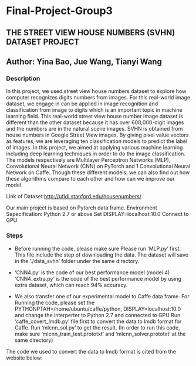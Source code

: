 # Final-Project-Group3
## THE STREET VIEW HOUSE NUMBERS (SVHN) DATASET PROJECT
## Author: Yina Bao, Jue Wang, Tianyi Wang

### Description
In this project, we used street view house numbers dataset to explore how computer recognizes digits numbers from images. For this real-world image dataset, we engage in can be applied in image recognition and classification from image to digits which is an important topic in machine learning field. This real-world street view house number image dataset is different than the other dataset because it has over 600,000-digit images and the numbers are in the natural scene images. SVHN is obtained from house numbers in Google Street View images. By giving pixel value vectors as features, we are leveraging ten classification models to predict the label of images. In this project, we aimed at applying various machine learning including deep learning techniques in order to do the image classification. The models respectively are Multilayer Perceptron Networks (MLP), Convolutional Neural Network (CNN) on PyTorch and 1 Convolutional Neural Network on Caffe. Though these different models, we can also find out how these algorithms compare to each other and how can we improve our model.

Link of Dataset:http://ufldl.stanford.edu/housenumbers/

Our main project is based on Pytorch data frame. Environment Sepecification: 
Python 2.7 or above 
Set DISPLAY=localhost:10.0 
Connect to GPU

### Steps
- Before running the code, please make sure Please run ‘MLP.py’ first. This file include the step of downloading the data. The dataset will save in the ‘./data_svhn’ folder under the same directory. 

- ‘CNN4.py’ is the code of our best performance model (model 4) ‘CNN4_extra.py’ is the code of the best performance model by using extra dataset, which can reach 94% accuracy.

- We also transfer one of our experimental model to Caffe data frame. For Running the code, please set the PYTHONPTAH=/home/ubuntu/caffe/python, DISPLAY=localhost:10.0 and change the interperter to Python 2.7 and connected to GPU Run ‘caffe_covert_lmdb.py’ file first to convert the data to lmdb format for Caffe. Run ‘mlcnn_sol.py’ to get the result. (In order to run this code, make sure ‘mlcnn_train_test.prototxt’ and ‘mlcnn_solver.prototxt’ at the same directory)

The code we used to convert the data to lmdb format is cited from the website below:

